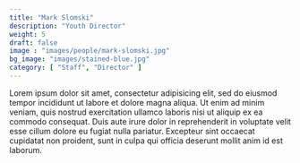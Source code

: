 ```yaml
---
title: "Mark Slomski"
description: "Youth Director"
weight: 5
draft: false
image : "images/people/mark-slomski.jpg"
bg_image: "images/stained-blue.jpg"
category: [ "Staff", "Director" ]
---
```


Lorem ipsum dolor sit amet, consectetur adipisicing elit, sed do eiusmod
tempor incididunt ut labore et dolore magna aliqua. Ut enim ad minim veniam,
quis nostrud exercitation ullamco laboris nisi ut aliquip ex ea commodo
consequat. Duis aute irure dolor in reprehenderit in voluptate velit esse
cillum dolore eu fugiat nulla pariatur. Excepteur sint occaecat cupidatat non
proident, sunt in culpa qui officia deserunt mollit anim id est laborum.
